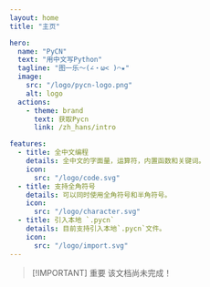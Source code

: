 ```yaml
---
layout: home
title: "主页"

hero:
  name: "PyCN"
  text: "用中文写Python"
  tagline: "图一乐～(∠・ω< )⌒★"
  image:
    src: "/logo/pycn-logo.png"
    alt: logo
  actions:
    - theme: brand
      text: 获取Pycn
      link: /zh_hans/intro

features:
  - title: 全中文编程
    details: 全中文的字面量，运算符，内置函数和关键词。
    icon:
      src: "/logo/code.svg"
  - title: 支持全角符号
    details: 可以同时使用全角符号和半角符号。
    icon:
      src: "/logo/character.svg"
  - title: 引入本地 `.pycn`
    details: 目前支持引入本地`.pycn`文件。
    icon:
      src: "/logo/import.svg"
---
```


> [!IMPORTANT] 重要
> 该文档尚未完成！